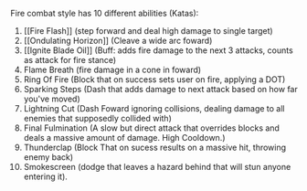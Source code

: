 
Fire combat style has 10 different abilities (Katas):

 1. [[Fire Flash]] (step forward and deal high damage to single target)
 2. [[Ondulating Horizon]] (Cleave a wide arc foward)
 3. [[Ignite Blade Oil]] (Buff: adds fire damage to the next 3 attacks, counts as attack for fire stance)
 4. Flame Breath (fire damage in a cone in foward)
 5. Ring Of Fire (Block that on success sets user on fire, applying a DOT)
 6. Sparking Steps (Dash that adds damage to next attack based on how far you've moved)
 7. Lightning Cut  (Dash Foward ignoring collisions, dealing damage to all enemies that supposedly collided with)
 8. Final Fulmination (A slow but direct attack that overrides blocks and deals a massive amount of damage. High Cooldown.)
 9. Thunderclap (Block That on sucess results on a massive hit, throwing enemy back)
 10. Smokescreen (dodge that leaves a hazard behind that will stun anyone entering it).
 
 